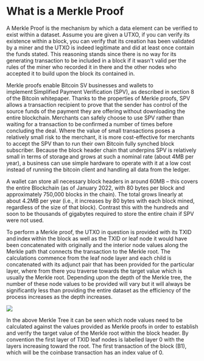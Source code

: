 # What is a Merkle Proof

A Merkle Proof is the mechanism by which a data element can be verified to exist within a dataset. Assume you are given a UTXO, if you can verify its existence within a block, you can verify that its creation has been validated by a miner and the UTXO is indeed legitimate and did at least once contain the funds stated. This reasoning stands since there is no way for its generating transaction to be included in a block if it wasn't valid per the rules of the miner who recorded it in there and the other nodes who accepted it to build upon the block its contained in.

Merkle proofs enable Bitcoin SV businesses and wallets to implement Simplified Payment Verification (SPV), as described in section 8 of the Bitcoin whitepaper. Thanks to the properties of Merkle proofs, SPV allows a transaction recipient to prove that the sender has control of the source funds of the payment they are offering without downloading the entire blockchain. Merchants can safely choose to use SPV rather than waiting for a transaction to be confirmed a number of times before concluding the deal. Where the value of small transactions poses a relatively small risk to the merchant, it is more cost-effective for merchants to accept the SPV than to run their own Bitcoin fully synched block subscriber. Because the block header chain that underpins SPV is relatively small in terms of storage and grows at such a nominal rate (about 4MB per year), a business can use simple hardware to operate with it at a low cost instead of running the bitcoin client and handling all data from the ledger.

A wallet can store all necessary block headers in around 60MB – this covers the entire Blockchain (as of January 2022, with 80 bytes per block and approximately 750,000 blocks in the chain). The total grows linearly at about 4.2MB per year (i.e., it increases by 80 bytes with each block mined, regardless of the size of that block). Contrast this with the hundreds and soon to be thousands of gigabytes required to store the entire chain if SPV were not used.

To perform a Merkle proof, the UTXO in question is provided with its TXID and index within the block as well as the TXID or leaf node it would have been concatenated with originally and the interior node values along the Merkle path that connects the transaction to the Merkle root. The calculations commence from the leaf node layer and each child is concatenated with its adjunct pair that has been provided for the particular layer, where from there you traverse towards the target value which is usually the Merkle root. Depending upon the depth of the Merkle tree, the number of these node values to be provided will vary but it will always be significantly less than providing the entire dataset as the efficiency of the process increases as the depth increases.

![](https://bitcoinsv.academy/storage/photos/8381/BSVA-MerkleTrees_Ch5Less1_VA1.jpg)

In the above Merkle Tree it can be seen which node values need to be calculated against the values provided as Merkle proofs in order to establish and verify the target value of the Merkle root within the block header. By convention the first layer of TXID leaf nodes is labelled layer 0 with the layers increasing toward the root. The first transaction of the block (B1), which will be the coinbase transaction has an index value of 0.

